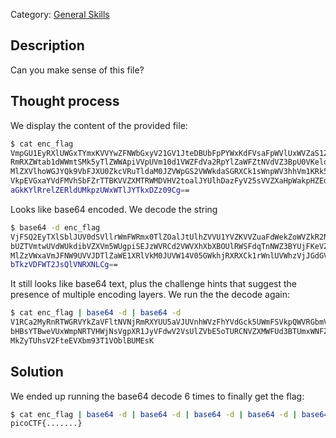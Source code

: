 Category: [General Skills](../)

## Description ##
 
Can you make sense of this file?

## Thought process ##
We display the content of the provided file:
```bash
$ cat enc_flag 
VmpGU1EyRXlUWGxTYmxKVVYwZFNWbGxyV21GV1JteDBUbFpPYWxKdFVsaFpWVlUxWVZaS1ZWWnVh
RmRXZWtab1dWWmtSMk5yTlZWWApiVVpUVm10d1VWZFdVa2RpYlZaWFZtNVdVZ3BpU0VKeldWUkNk
MlZXVlhoWGJYQk9VbFJXU0ZkcVRuTldaM0JZVWpGS2VWWkdaSGRXCk1sWnpWV3hhVm1KRk5XOVVW
VkpEVGxaYVdFMVhSbFZrTTBKVVZXMTRWMDVHV2toalJYUlhDazFyV25sVVZXaHpWakpHZEdWRlZs
aGkKYlRrelZERldUMkpzUWxWTlJYTkxDZz09Cg==
```
Looks like base64 encoded. We decode the string

```bash
$ base64 -d enc_flag 
VjFSQ2EyTXlSblJUV0dSVllrWmFWRmx0TlZOalJtUlhZVVU1YVZKVVZuaFdWekZoWVZkR2NrNVVX
bUZTVmtwUVdWUkdibVZXVm5WUgpiSEJzWVRCd2VWVXhXbXBOUlRWSFdqTnNWZ3BYUjFKeVZGZHdW
MlZzVWxaVmJFNW9UVVJDTlZaWE1XRlVkM0JUVW14V05GWkhjRXRXCk1rWnlUVWhzVjJGdGVFVlhi
bTkzVDFWT2JsQlVNRXNLCg==

```
It still looks like base64 text, plus the challenge hints that suggest the presence of multiple encoding layers.
We run the the decode again:
```bash
$ cat enc_flag | base64 -d | base64 -d
V1RCa2MyRnRTWGRVYkZaVFltNVNjRmRXYUU5aVJUVnhWVzFhYVdGck5UWmFSVkpQWVRGbmVWVnVR
bHBsYTBweVUxWmpNRTVHWjNsVgpXR1JyVFdwV2VsUlZVbE5oTURCNVZXMWFUd3BTUmxWNFZHcEtW
MkZyTUhsV2FteEVXbm93T1VOblBUMEsK
```

## Solution
We ended up running the base64 decode 6 times to finally get the flag:

```bash
$ cat enc_flag | base64 -d | base64 -d | base64 -d | base64 -d | base64 -d | base64 -d
picoCTF{.......}
```
